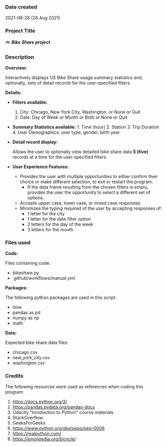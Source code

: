 ### Date created
2021-08-28 (28 Aug 2021)

### Project Title
🚲 _**Bike Share project**_

### Description
**Overview:**

Interactively displays US Bike Share usage summary statistics and, optionally, sets of detail records for the user-specified filters.

**Details:**

* **Filters available:**
  1. City:  Chicago, New York City, Washington, or None or Quit
  2. Date:  Day of Week or Month or Both or None or Quit


* **Summary Statistics available:**
      1. Time (hour)
      2. Station
      3. Trip Duration
      4. User Demographics:  user type, gender, birth year


* **Detail record display:**

    Allows the user to optionally view detailed bike share data **5 (five)** records at a time for the user-specified filters.

* **User Experience Features:**
    * Provides the user with multiple opportunities to either confirm their choice or make different selection, to exit or restart the program.
      - If the data frame resulting from the chosen filters is empty, provides the user the opportunity to select a different set of options.
    * Accepts upper case, lower case, or mixed case responses.
    * Minimizes the typing required of the user by accepting responses of:  
      - 1 letter for the city
      - 1 letter for the date filter option
      - 2 letters for the day of the week
      - 3 letters for the month


### Files used
**Code:**

Files containing code:
  * bikeshare.py
  * .github/workflows/manual.yml

**Packages:**  

The following python packages are used in this script:
  * time
  * pandas as pd
  * numpy as np
  * math

**Data:**

Expected bike share data files:
  * chicago.csv
  * new_york_city.csv
  * washington.csv

### Credits
The following resources were used as references when coding this program:
  1. https://docs.python.org/3/
  2. https://pandas.pydata.org/pandas-docs
  3. Udacity "Inroduction to Python" course materials
  4. StackOverflow
  5. GeeksForGeeks
  6. https://www.python.org/dev/peps/pep-0008
  7. https://realpython.com/
  8. https://emojipedia.org/bicycle/
